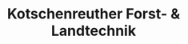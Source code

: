 ---
title: "Kotschenreuther Forst- & Landtechnik"
url: /zeulenroda-triebes/kotschenreuther-forst-und-landtechnik/
shop: Allgemein
---
